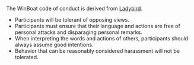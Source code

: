 The WinBoat code of conduct is derived from [Ladybird](https://github.com/LadybirdBrowser/ladybird/blob/master/CODE_OF_CONDUCT.md).

-   Participants will be tolerant of opposing views.
-   Participants must ensure that their language and actions are free of personal attacks and disparaging personal remarks.
-   When interpreting the words and actions of others, participants should always assume good intentions.
-   Behavior that can be reasonably considered harassment will not be tolerated.
